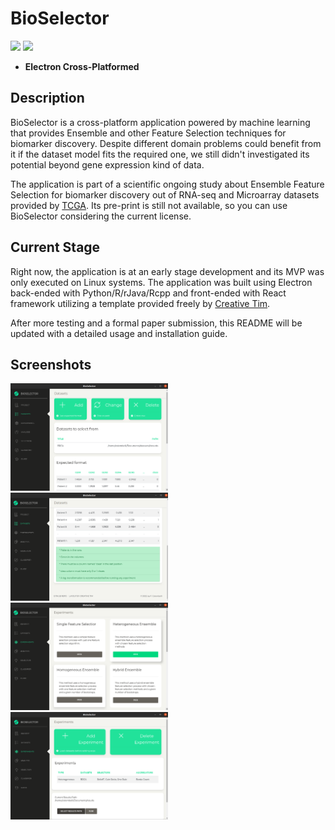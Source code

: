 # BioSelector

![](https://img.shields.io/badge/python-v3.7-blue)
![](https://img.shields.io/badge/R-v3.6-orange)

* **Electron Cross-Platformed** 

## Description

BioSelector is a cross-platform application powered by machine learning that provides Ensemble and other Feature Selection
techniques for biomarker discovery. Despite different domain problems could benefit from it if the dataset model fits the
required one, we still didn't investigated its potential beyond gene expression kind of data.

The application is part of a scientific ongoing study about Ensemble Feature Selection for biomarker discovery out of 
RNA-seq and Microarray datasets provided by [TCGA][tcga]. Its pre-print is still not available, so you can use BioSelector
considering the current license.


## Current Stage

Right now, the application is at an early stage development and its MVP was only executed on Linux systems. 
The application was built using Electron back-ended with Python/R/rJava/Rcpp and front-ended with React framework utilizing a
template provided freely by [Creative Tim][creative-tim].

After more testing and a formal paper submission, this README will be updated with a detailed usage and installation guide. 


## Screenshots

 <div class="row">
  <div class="col">
    <img src="./Screenshots/datasets.png" width="50%" height="50%"/>
  </div>
  <div class="col">
    <img src="./Screenshots/datasets-format.png" width="50%" height="50%"/>
  </div>
 </div>
 
 <div class="row">
  <div class="col">
    <img src="./Screenshots/experiments-add.png" width="50%" height="50%"/>
  </div>
  <div class="col">
    <img src="./Screenshots/experiments-root.png" width="50%" height="50%"/>
  </div>
</div> 




[creative-tim]: https://www.creative-tim.com/
[tcga]: https://www.cancer.gov/about-nci/organization/ccg/research/structural-genomics/tcga
